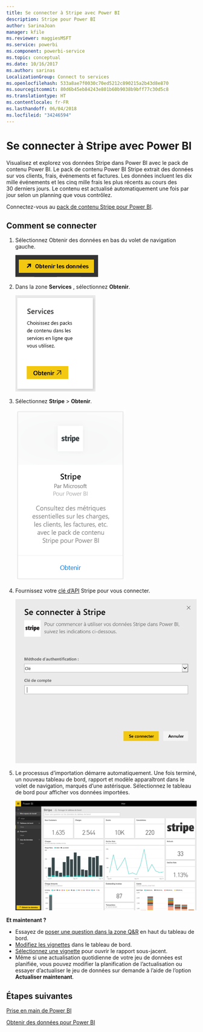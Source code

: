 ```yaml
---
title: Se connecter à Stripe avec Power BI
description: Stripe pour Power BI
author: SarinaJoan
manager: kfile
ms.reviewer: maggiesMSFT
ms.service: powerbi
ms.component: powerbi-service
ms.topic: conceptual
ms.date: 10/16/2017
ms.author: sarinas
LocalizationGroup: Connect to services
ms.openlocfilehash: 533a8ae7f0030c70ed5212c890215a2b43d8e870
ms.sourcegitcommit: 80d6b45eb84243e801b60b9038b9bff77c30d5c8
ms.translationtype: HT
ms.contentlocale: fr-FR
ms.lasthandoff: 06/04/2018
ms.locfileid: "34246594"
---
```

# <a name="connect-to-stripe-with-power-bi"></a>Se connecter à Stripe avec Power BI
Visualisez et explorez vos données Stripe dans Power BI avec le pack de contenu Power BI. Le pack de contenu Power BI Stripe extrait des données sur vos clients, frais, événements et factures. Les données incluent les dix mille événements et les cinq mille frais les plus récents au cours des 30 derniers jours. Le contenu est actualisé automatiquement une fois par jour selon un planning que vous contrôlez. 

Connectez-vous au [pack de contenu Stripe pour Power BI](https://app.powerbi.com/getdata/services/stripe).

## <a name="how-to-connect"></a>Comment se connecter
1. Sélectionnez Obtenir des données en bas du volet de navigation gauche.  
   
    ![](media/service-connect-to-stripe/getdata.png)
2. Dans la zone **Services** , sélectionnez **Obtenir**.  
   
    ![](media/service-connect-to-stripe/services.png)  
3. Sélectionnez **Stripe** &gt; **Obtenir**.  
   
    ![](media/service-connect-to-stripe/stripe.png)  
4. Fournissez votre [clé d’API](https://dashboard.stripe.com/account/apikeys) Stripe pour vous connecter.  
   
    ![](media/service-connect-to-stripe/creds.png)
5. Le processus d’importation démarre automatiquement. Une fois terminé, un nouveau tableau de bord, rapport et modèle apparaîtront dans le volet de navigation, marqués d’une astérisque. Sélectionnez le tableau de bord pour afficher vos données importées.
   
    ![](media/service-connect-to-stripe/dashboard.png)

**Et maintenant ?**

* Essayez de [poser une question dans la zone Q&R](power-bi-q-and-a.md) en haut du tableau de bord.
* [Modifiez les vignettes](service-dashboard-edit-tile.md) dans le tableau de bord.
* [Sélectionnez une vignette](service-dashboard-tiles.md) pour ouvrir le rapport sous-jacent.
* Même si une actualisation quotidienne de votre jeu de données est planifiée, vous pouvez modifier la planification de l’actualisation ou essayer d’actualiser le jeu de données sur demande à l’aide de l’option **Actualiser maintenant**.

## <a name="next-steps"></a>Étapes suivantes
[Prise en main de Power BI](service-get-started.md)

[Obtenir des données pour Power BI](service-get-data.md)

